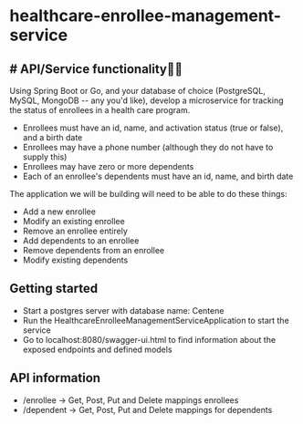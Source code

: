 # healthcare-enrollee-management-service


## # API/Service functionality🐱‍🏍

   Using Spring Boot or Go, and your database of choice (PostgreSQL, MySQL, MongoDB -- any you'd like), develop a microservice for tracking the status of enrollees in a health care program.
   - Enrollees must have an id, name, and activation status (true or false), and a birth date
   - Enrollees may have a phone number (although they do not have to supply this)
   - Enrollees may have zero or more dependents
   - Each of an enrollee's dependents must have an id, name, and birth date
   
   The application we will be building will need to be able to do these things:
   - Add a new enrollee
   - Modify an existing enrollee
   - Remove an enrollee entirely
   - Add dependents to an enrollee
   - Remove dependents from an enrollee
   - Modify existing dependents
   
 ## Getting started
   - Start a postgres server with database name: Centene
   - Run the HealthcareEnrolleeManagementServiceApplication to start the service
   - Go to localhost:8080/swagger-ui.html to find information about the exposed endpoints and defined models

 ## API information
 
   - /enrollee -> Get, Post, Put and Delete mappings enrollees
   - /dependent -> Get, Post, Put and Delete mappings for dependents